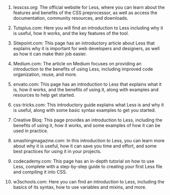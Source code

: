 

1. lesscss.org: The official website for Less, where you can learn about the features and benefits of the CSS preprocessor, as well as access the documentation, community resources, and downloads.

2. Tutsplus.com: Here you will find an introduction to Less including why it is useful, how it works, and the key features of the tool.

3. Sitepoint.com: This page has an introductory article about Less that explains why it is important for web developers and designers, as well as how it can make their job easier.

4. Medium.com: The article on Medium focuses on providing an introduction to the benefits of using Less, including improved code organization, reuse, and more.

5. envato.com: This page has an introduction to Less that explains what it is, how it works, and the benefits of using it, along with examples and resources to help get started.

6. css-tricks.com: This introductory guide explains what Less is and why it is useful, along with some basic syntax examples to get you started.

7. Creative Bloq: This page provides an introduction to Less, including the benefits of using it, how it works, and some examples of how it can be used in practice.

8. smashingmagazine.com: In this introduction to Less, you can learn more about why it is useful, how it can save you time and effort, and some best practices for using it in your projects.

9. codecademy.com: This page has an in-depth tutorial on how to use Less, complete with a step-by-step guide to creating your first Less file and compiling it into CSS.

10. w3schools.com: Here you can find an introduction to Less, including the basics of its syntax, how to use variables and mixins, and more.